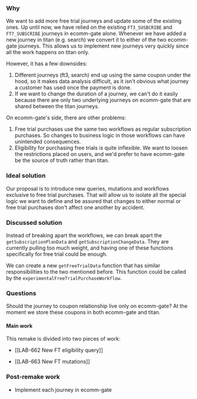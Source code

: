 ### Why
We want to add more free trial journeys and update some of the existing ones. Up until now, we have relied on the existing `FT3_SUSBCRIBE` and `FT7_SUBSCRIBE` journeys in ecomm-gate alone. Whenever we have added a new journey in titan (e.g. search) we convert it to either of the two ecomm-gate journeys. This allows us to implement new journeys very quickly since all the work happens on titan only.

However, it has a few downsides:
1. Different journeys (ft3, search) end up using the same coupon under the hood, so it makes data analysis difficult, as it isn't obvious what journey a customer has used once the payment is done.
2. If we want to change the duration of a journey, we can't do it easily because there are only two underlying journeys on ecomm-gate that are shared between the titan journeys.

On ecomm-gate's side, there are other problems:
1. Free trial purchases use the same two workflows as regular subscription purchases. So changes to business logic in those workflows can have unintended consequences.
2. Eligibility for purchasing free trials is quite inflexible. We want to loosen the restrictions placed on users, and we'd prefer to have ecomm-gate be the source of truth rather than titan.

### Ideal solution
Our proposal is to introduce new queries, mutations and workflows exclusive to free trial purchases. That will allow us to isolate all the special logic we want to define and be assured that changes to either normal or free trial purchases don't affect one another by accident.

### Discussed solution
Instead of breaking apart the workflows, we can break apart the `getSubscriptionPlanData` and `getSubscriptionChangeData`. They are currently pulling too much weight, and having one of these functions specifically for free trial could be enough.

We can create a new `getFreeTrialData` function that has similar responsibilities to the two mentioned before. This function could be called by the `experimentalFreeTrialPurchaseWorkflow`.

### Questions
Should the journey to coupon relationship live only on ecomm-gate? At the moment we store these coupons in both ecomm-gate and titan.

#### Main work
This remake is divided into two pieces of work:
* [[LAB-662 New FT eligibility query]]
- [[LAB-663 New FT mutations]]

### Post-remake work
* Implement each journey in ecomm-gate